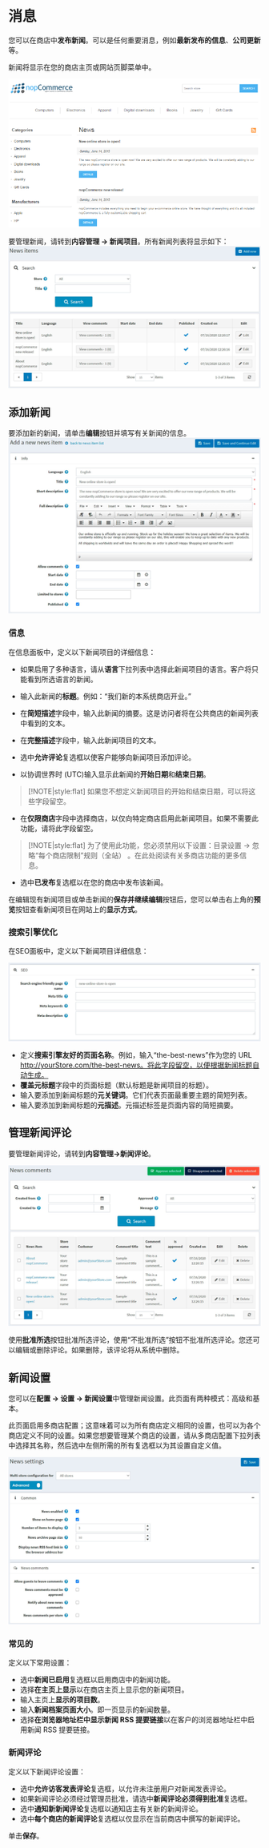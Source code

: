 # 消息




您可以在商店中**发布新闻**。可以是任何重要消息，例如**最新发布的信息**、**公司更新**等。

新闻将显示在您的商店主页或网站页脚菜单中。

![Img](./FILES/img-20240731185328.png)

要管理新闻，请转到**内容管理 → 新闻项目**。所有新闻列表将显示如下：
![Img](./FILES/img-20240731185337.png)

## 添加新闻

要添加新的新闻，请单击**编辑**按钮并填写有关新闻的信息。
![Img](./FILES/img-20240731185354.png)

### 信息

在信息面板中，定义以下新闻项目的详细信息：

- 如果启用了多种语言，请从**语言**下拉列表中选择此新闻项目的语言。客户将只能看到所选语言的新闻。

- 输入此新闻的**标题**。例如：“我们新的本系统商店开业。”

- 在**简短描述**字段中，输入此新闻的摘要。这是访问者将在公共商店的新闻列表中看到的文本。

- 在**完整描述**字段中，输入此新闻项目的文本。

- 选中**允许评论**复选框以使客户能够向新闻项目添加评论。

- 以协调世界时 (UTC)输入显示此新闻的**开始日期**和**结束日期**。

> [!NOTE|style:flat]
> 如果您不想定义新闻项目的开始和结束日期，可以将这些字段留空。


- 在**仅限商店**字段中选择商店，以仅向特定商店启用此新闻项目。如果不需要此功能，请将此字段留空。

> [!NOTE|style:flat]
> 为了使用此功能，您必须禁用以下设置：目录设置 → 忽略“每个商店限制”规则（全站） 。在此处阅读有关多商店功能的更多信息。


- 选中**已发布**复选框以在您的商店中发布该新闻。

在编辑现有新闻项目或单击新闻的**保存并继续编辑**按钮后，您可以单击右上角的**预览**按钮查看新闻项目在网站上的**显示方式**。

### 搜索引擎优化

在SEO面板中，定义以下新闻项目详细信息：

![Img](./FILES/img-20240731185522.png)

- 定义**搜索引擎友好的页面名称**。例如，输入“the-best-news”作为您的 URL http://yourStore.com/the-best-news。将此字段留空，以便根据新闻标题自动生成。
- **覆盖元标题**字段中的页面标题（默认标题是新闻项目的标题）。
- 输入要添加到新闻标题的**元关键词**。它们代表页面最重要主题的简短列表。
- 输入要添加到新闻标题的**元描述**。元描述标签是页面内容的简短摘要。

## 管理新闻评论

要管理新闻评论，请转到**内容管理→新闻评论**。

![Img](./FILES/img-20240731185549.png)

使用**批准所选**按钮批准所选评论，使用“不批准所选”按钮不批准所选评论。您还可以编辑或删除评论。如果删除，该评论将从系统中删除。

## 新闻设置

您可以在**配置 → 设置 → 新闻设置**中管理新闻设置。此页面有两种模式：高级和基本。

此页面启用多商店配置；这意味着可以为所有商店定义相同的设置，也可以为各个商店定义不同的设置。如果您想要管理某个商店的设置，请从多商店配置下拉列表中选择其名称，然后选中左侧所需的所有复选框以为其设置自定义值。

![Img](./FILES/img-20240731185609.png)

### 常见的

定义以下常用设置：

- 选中**新闻已启用**复选框以启用商店中的新闻功能。
- 选择**在主页上显示**以在商店主页上显示您的新闻项目。
- 输入主页上**显示的项目数**。
- 输入**新闻档案页面大小**。即一页显示的新闻数量。
- 选择**在浏览器地址栏中显示新闻 RSS 提要链接**以在客户的浏览器地址栏中启用新闻 RSS 提要链接。

### 新闻评论

定义以下新闻评论设置：

- 选中**允许访客发表评论**复选框，以允许未注册用户对新闻发表评论。
- 如果新闻评论必须经过管理员批准，请选中**新闻评论必须得到批准**复选框。
- 选中**通知新新闻评论**复选框以通知店主有关新的新闻评论。
- 选中**每个商店的新闻评论**复选框以仅显示在当前商店中撰写的新闻评论。

单击**保存**。